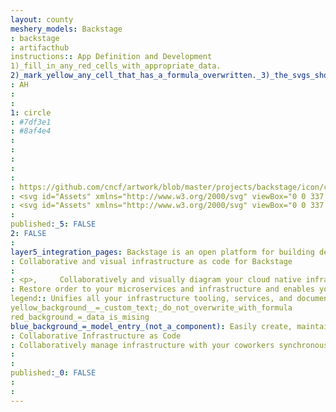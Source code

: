```yaml
---
layout: county 
meshery_models: Backstage
: backstage
: artifacthub
instructions:: App Definition and Development
1)_fill_in_any_red_cells_with_appropriate_data.
2)_mark_yellow_any_cell_that_has_a_formula_overwritten._3)_the_svgs_shouldn't_have_xml_header_they_are_added_programmatically_through_workflows: Application Definition & Image Build
: AH
: 
: 
1: circle
: #7df3e1
: #8af4e4
: 
: 
: 
: 
: 
: https://github.com/cncf/artwork/blob/master/projects/backstage/icon/color/backstage-icon-color.svg
: <svg id="Assets" xmlns="http://www.w3.org/2000/svg" viewBox="0 0 337.46475 428.49896"><defs><style>.cls-1{fill:#7df3e1;}</style></defs><path class="cls-1" d="M303.02856,166.04816a80.384,80.384,0,0,0,13.44825-10.37128c.79419-.76227,1.55041-1.53052,2.30078-2.30078a82.04885,82.04885,0,0,0,7.9292-9.37811,63.42407,63.42407,0,0,0,6.26928-10.76539,48.6159,48.6159,0,0,0,4.35877-16.39782c1.48279-19.39118-9.96729-38.67493-35.62195-54.22687L198.55737,0l-120.26,115.22662L0,190.2478l108.60107,65.90778a111.60534,111.60534,0,0,0,57.76172,16.41577c24.92212,0,48.80127-8.803,66.41919-25.68646,19.15833-18.36218,25.51929-42.128,13.697-61.87146a49.0086,49.0086,0,0,0-6.7987-8.86865,89.32561,89.32561,0,0,0,19.28576,2.14355c.05164,0,.10144.004.15113.004a85.01244,85.01244,0,0,0,30.9707-5.7937A80.536,80.536,0,0,0,303.02856,166.04816ZM202.44543,225.85583c-19.3197,18.51-50.39855,21.23664-75.69982,5.89936L51.61328,186.14752l67.44336-64.64239,76.41687,46.38617C223.01074,184.58405,221.49072,207.60742,202.44543,225.85583Zm8.93348-82.21734-70.64722-42.8888,64.40723-61.76837L274.5083,81.09558c25.94006,15.72455,29.31006,37.04126,10.55042,55.017A60.70506,60.70506,0,0,1,211.37891,143.63849Zm29.86572,190.0401c-19.5763,18.75629-46.17029,29.08777-74.88184,29.08777A123.81616,123.81616,0,0,1,102.2561,344.5733L0,282.51672V307.194l108.60107,65.90778a111.60536,111.60536,0,0,0,57.76172,16.41571c24.92212,0,48.80127-8.80292,66.41919-25.6864,12.87708-12.34162,19.99024-27.12934,19.67981-41.49311l-.00207-1.79126A87.09493,87.09493,0,0,1,241.24463,333.67859Zm0-38.98346c-19.5763,18.75635-46.17029,29.08783-74.88184,29.08783A123.81616,123.81616,0,0,1,102.2561,305.5899L0,243.53333v24.67932l108.60107,65.90777a111.60583,111.60583,0,0,0,57.76172,16.41571c24.92212,0,48.80127-8.803,66.41919-25.6864,12.87708-12.34363,19.99024-27.12933,19.67981-41.49512l-.00207-1.78924A86.98006,86.98006,0,0,1,241.24463,294.69513Zm0-38.98138c-19.5763,18.75628-46.17029,29.08776-74.88184,29.08776a123.81568,123.81568,0,0,1-64.10669-18.19305L0,204.55188v24.67737L108.60107,295.137a111.60583,111.60583,0,0,0,57.76172,16.41571c24.92212,0,48.80127-8.803,66.41919-25.6864,12.87708-12.34167,19.99024-27.12939,19.67981-41.49316l-.00207-1.82306A86.47145,86.47145,0,0,1,241.24463,255.71375Zm83.69079,25.73815a94.13732,94.13732,0,0,1-60.19177,25.8556v-.002h-.01184l.01184,26.66766a81.65277,81.65277,0,0,0,51.73316-22.36865c13.96777-13.38458,21.14453-28.11059,20.98535-42.64154v-2.19726A95.16106,95.16106,0,0,1,324.93542,281.4519ZM241.24463,372.66c-19.5763,18.75629-46.17029,29.08777-74.88184,29.08777a123.81625,123.81625,0,0,1-64.10669-18.19305L0,321.49811v24.67737l108.60107,65.90771A111.60534,111.60534,0,0,0,166.36279,428.499c24.92212,0,48.80127-8.803,66.41919-25.6864,12.87708-12.34167,19.99024-27.12939,19.67981-41.49316l-.00207-1.78925A86.98289,86.98289,0,0,1,241.24463,372.66Zm85.74475-210.20623c-.67859.68664-1.34534,1.37329-2.054,2.05194A99.29568,99.29568,0,0,1,302.7041,180.193a94.67991,94.67991,0,0,1-26.2456,8.71143,98.08664,98.08664,0,0,1-14.16089,1.56634c.50561,1.61213.90368,3.25007,1.25,4.902a53.15974,53.15974,0,0,1,1.13843,12.00128l.0039,9.65284h.05371A84.26983,84.26983,0,0,0,290.08789,211.48a80.95382,80.95382,0,0,0,26.38892-16.82178c.802-.7702,1.50464-1.55835,2.26294-2.33654a82.04872,82.04872,0,0,0,7.92724-9.38019,63.32792,63.32792,0,0,0,6.28321-10.77527,48.44218,48.44218,0,0,0,4.319-16.44165c.09155-1.236.205-2.47388.193-3.70789v-2.048q-1.08069,1.55245-2.257,3.08893A97.66566,97.66566,0,0,1,326.98938,162.45374Zm-.03186,77.921c-.68652.69458-1.30566,1.4071-2.0221,2.09375a94.13054,94.13054,0,0,1-60.19177,25.8576v-.002h-.02978l.012,26.6676h.01392l.0039.002v-.002a81.65282,81.65282,0,0,0,51.73316-22.36865,73.5466,73.5466,0,0,0,16.47339-22.492,48.45386,48.45386,0,0,0,4.319-16.44159c.09155-1.238.205-2.47393.193-3.7099v-2.19323c-.74439,1.0747-1.46485,2.15344-2.27283,3.21624A97.104,97.104,0,0,1,326.95752,240.37476Zm0-38.98145c-.68652.69464-1.30359,1.40717-2.0221,2.09381a97.185,97.185,0,0,1-22.25122,15.67536,95.66871,95.66871,0,0,1-37.94055,10.18023H264.696l.01185,26.6676h.0299l.00586.002v-.002a81.65068,81.65068,0,0,0,51.73316-22.37066c.802-.7702,1.50464-1.55835,2.26294-2.33655A82.05256,82.05256,0,0,0,326.667,221.923a63.33031,63.33031,0,0,0,6.28321-10.77533,48.4418,48.4418,0,0,0,4.319-16.44159c.09155-1.236.205-2.47393.193-3.70788v-2.1933c-.74439,1.07477-1.46485,2.1535-2.27283,3.21631A97.33693,97.33693,0,0,1,326.95752,201.39331Z"/></svg>
: <svg id="Assets" xmlns="http://www.w3.org/2000/svg" viewBox="0 0 337.46475 428.49896"><defs><style>.cls-1{fill:#fff;}</style></defs><path class="cls-1" d="M303.02856,166.04816a80.384,80.384,0,0,0,13.44825-10.37128c.79419-.76227,1.55041-1.53052,2.30078-2.30078a82.04885,82.04885,0,0,0,7.9292-9.37811,63.42474,63.42474,0,0,0,6.26928-10.76539,48.6159,48.6159,0,0,0,4.35877-16.39782c1.48279-19.39118-9.96729-38.67493-35.62195-54.22687L198.55737,0l-120.26,115.22662L0,190.2478l108.60107,65.90778a111.60534,111.60534,0,0,0,57.76172,16.41577c24.92212,0,48.80127-8.803,66.41919-25.68646,19.15833-18.36218,25.51929-42.128,13.697-61.87146a49.0086,49.0086,0,0,0-6.7987-8.86865,89.32561,89.32561,0,0,0,19.28576,2.14355c.05164,0,.10144.004.15113.004a85.01244,85.01244,0,0,0,30.9707-5.7937A80.536,80.536,0,0,0,303.02856,166.04816ZM202.44543,225.85583c-19.3197,18.51-50.39855,21.23664-75.69982,5.89936L51.61328,186.14752l67.44336-64.64239,76.41687,46.38617C223.01074,184.58405,221.49072,207.60742,202.44543,225.85583Zm8.93348-82.21734-70.64722-42.8888,64.40723-61.76837L274.5083,81.09558c25.94006,15.72455,29.31006,37.04126,10.55042,55.017A60.70506,60.70506,0,0,1,211.37891,143.63849Zm29.86572,190.0401c-19.5763,18.75629-46.17029,29.08777-74.88184,29.08777A123.81616,123.81616,0,0,1,102.2561,344.5733L0,282.51672V307.194l108.60107,65.90778a111.60536,111.60536,0,0,0,57.76172,16.41571c24.92212,0,48.80127-8.80292,66.41919-25.6864,12.87708-12.34162,19.99024-27.12934,19.67981-41.49311l-.00207-1.79126A87.09493,87.09493,0,0,1,241.24463,333.67859Zm0-38.98346c-19.5763,18.75635-46.17029,29.08783-74.88184,29.08783A123.81616,123.81616,0,0,1,102.2561,305.5899L0,243.53333v24.67932l108.60107,65.90777a111.60583,111.60583,0,0,0,57.76172,16.41571c24.92212,0,48.80127-8.803,66.41919-25.6864,12.87708-12.34363,19.99024-27.12933,19.67981-41.49512l-.00207-1.78924A86.98006,86.98006,0,0,1,241.24463,294.69513Zm0-38.98138c-19.5763,18.75628-46.17029,29.08776-74.88184,29.08776a123.81568,123.81568,0,0,1-64.10669-18.19305L0,204.55188v24.67737L108.60107,295.137a111.60583,111.60583,0,0,0,57.76172,16.41571c24.92212,0,48.80127-8.803,66.41919-25.6864,12.87708-12.34167,19.99024-27.12939,19.67981-41.49316l-.00207-1.82306A86.47145,86.47145,0,0,1,241.24463,255.71375Zm83.69079,25.73815a94.13732,94.13732,0,0,1-60.19177,25.8556v-.002h-.01184l.01184,26.66766a81.65277,81.65277,0,0,0,51.73316-22.36865c13.96777-13.38458,21.14453-28.11059,20.98535-42.64154v-2.19726A95.16106,95.16106,0,0,1,324.93542,281.4519ZM241.24463,372.66c-19.5763,18.75629-46.17029,29.08777-74.88184,29.08777a123.81625,123.81625,0,0,1-64.10669-18.19305L0,321.49811v24.67737l108.60107,65.90771A111.60534,111.60534,0,0,0,166.36279,428.499c24.92212,0,48.80127-8.803,66.41919-25.6864,12.87708-12.34167,19.99024-27.12939,19.67981-41.49316l-.00207-1.78925A86.98289,86.98289,0,0,1,241.24463,372.66Zm85.74475-210.20623c-.67859.68664-1.34534,1.37329-2.054,2.05194A99.29568,99.29568,0,0,1,302.7041,180.193a94.67991,94.67991,0,0,1-26.2456,8.71143,98.08664,98.08664,0,0,1-14.16089,1.56634c.50561,1.61213.90368,3.25007,1.25,4.902a53.15974,53.15974,0,0,1,1.13843,12.00128l.0039,9.65284h.05371A84.26983,84.26983,0,0,0,290.08789,211.48a80.95382,80.95382,0,0,0,26.38892-16.82178c.802-.7702,1.50464-1.55835,2.26294-2.33654a82.04872,82.04872,0,0,0,7.92724-9.38019,63.32792,63.32792,0,0,0,6.28321-10.77527,48.44218,48.44218,0,0,0,4.319-16.44165c.09155-1.236.205-2.47388.193-3.70789v-2.048q-1.08069,1.55245-2.257,3.08893A97.66566,97.66566,0,0,1,326.98938,162.45374Zm-.03186,77.921c-.68652.69458-1.30566,1.4071-2.0221,2.09375a94.13054,94.13054,0,0,1-60.19177,25.8576v-.002h-.02978l.012,26.6676h.01392l.0039.002v-.002a81.65282,81.65282,0,0,0,51.73316-22.36865,73.5466,73.5466,0,0,0,16.47339-22.492,48.45386,48.45386,0,0,0,4.319-16.44159c.09155-1.238.205-2.47393.193-3.7099v-2.19323c-.74439,1.0747-1.46485,2.15344-2.27283,3.21624A97.104,97.104,0,0,1,326.95752,240.37476Zm0-38.98145c-.68652.69464-1.30359,1.40717-2.0221,2.09381a97.185,97.185,0,0,1-22.25122,15.67536,95.66871,95.66871,0,0,1-37.94055,10.18023H264.696l.01185,26.6676h.0299l.00586.002v-.002a81.65068,81.65068,0,0,0,51.73316-22.37066c.802-.7702,1.50464-1.55835,2.26294-2.33655A82.05256,82.05256,0,0,0,326.667,221.923a63.33031,63.33031,0,0,0,6.28321-10.77533,48.4418,48.4418,0,0,0,4.319-16.44159c.09155-1.236.205-2.47393.193-3.70788v-2.1933c-.74439,1.07477-1.46485,2.1535-2.27283,3.21631A97.33693,97.33693,0,0,1,326.95752,201.39331Z"/></svg>
: 
published:_5: FALSE
2: FALSE
: 
layer5_integration_pages: Backstage is an open platform for building developer portals
: Collaborative and visual infrastructure as code for Backstage
: 
: <p>,     Collaboratively and visually diagram your cloud native infrastructure with GitOps-style pipeline integration. Design, test, and manage configuration your Kubernetes-based, containerized applications as a visual topology., </p>, <p>,     Looking for best practice cloud native design and deployment best practices? Choose from thousands of pre-built components in MeshMap. Choose from hundreds of ready-made design patterns by importing templates from Meshery Catalog or use our low code designer, MeshMap, to create and deploy your own cloud native infrastructure designs., </p>
: Restore order to your microservices and infrastructure and enables your product teams to ship high-quality code quickly — without compromising autonomy.
legend:: Unifies all your infrastructure tooling, services, and documentation to create a streamlined development environment from end to end.
yellow_background__=_custom_text;_do_not_overwrite_with_formula
red_background_=_data_is_mising
blue_background_=_model_entry_(not_a_component): Easily create, maintain, find, and use technical documentation, using a docs like code approach
: Collaborative Infrastructure as Code
: Collaboratively manage infrastructure with your coworkers synchronously sharing the same designs.
: 
: 
published:_0: FALSE
: 
: 
---
```

